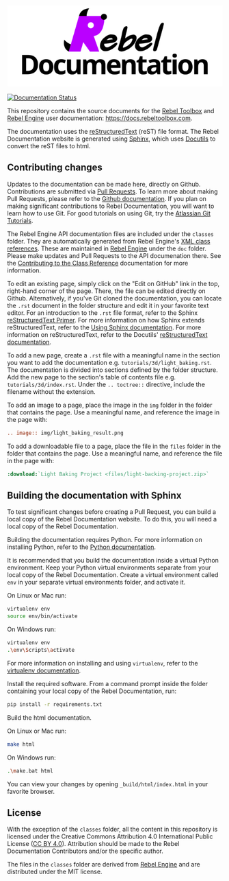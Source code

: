 <p align="center">
  <img src="rebel-documentation.png" alt="Rebel Documentation"/>
</p>

[![Documentation Status](https://readthedocs.org/projects/rebel-documentation/badge/?version=latest)](https://docs.rebeltoolbox.com/en/latest/?badge=latest)

This repository contains the source documents for the [Rebel Toolbox](https://rebeltoolbox.com) and [Rebel Engine](https://github.com/RebelToolbox/RebelEngine) user documentation: https://docs.rebeltoolbox.com.

The documentation uses the [reStructuredText](https://docutils.sourceforge.io/rst.html) (reST) file format.
The Rebel Documentation website is generated using [Sphinx](https://www.sphinx-doc.org/),
which uses [Docutils](https://docutils.sourceforge.io/) to convert the reST files to html.

## Contributing changes

Updates to the documentation can be made here, directly on Github.
Contributions are submitted via [Pull Requests](https://docs.github.com/en/pull-requests).
To learn more about making Pull Requests, please refer to the [Github documentation](https://docs.github.com/en/get-started/quickstart/contributing-to-projects).
If you plan on making significant contributions to Rebel Documentation,
you will want to learn how to use Git.
For good tutorials on using Git, try the [Atlassian Git Tutorials](https://www.atlassian.com/git/tutorials).

The Rebel Engine API documentation files are included under the `classes` folder.
They are automatically generated from Rebel Engine's [XML class references](https://github.com/RebelToolbox/RebelEngine/tree/main/doc/classes).
These are maintained in [Rebel Engine](https://github.com/RebelToolbox/RebelEngine) under the `doc` folder.
Please make updates and Pull Requests to the API documenation there.
See the [Contributing to the Class Reference](https://docs.rebeltoolbox.com/en/latest/contributing/updating_the_class_reference.html) documentation for more information.

To edit an existing page, simply click on the "Edit on GitHub" link in the top, right-hand corner of the page.
There, the file can be edited directly on Github.
Alternatively, if you've Git cloned the documentation, you can locate the `.rst` document in the folder structure and edit it in your favorite text editor.
For an introduction to the `.rst` file format, refer to the Sphinx [reStructuredText Primer](https://www.sphinx-doc.org/en/master/usage/restructuredtext/basics.html).
For more information on how Sphinx extends reStructuredText, refer to the [Using Sphinx documentation](https://www.sphinx-doc.org/en/master/usage/restructuredtext/index.html).
For more information on reStructuredText, refer to the Docutils' [reStructuredText documentation](https://docutils.sourceforge.io/rst.html).

To add a new page, create a `.rst` file with a meaningful name in the section you want to add the documentation e.g. `tutorials/3d/light_baking.rst`.
The documentation is divided into sections defined by the folder structure.
Add the new page to the section's table of contents file e.g. `tutorials/3d/index.rst`.
Under the `.. toctree::` directive, include the filename without the extension.

To add an image to a page, place the image in the `img` folder in the folder that contains the page.
Use a meaningful name, and reference the image in the page with:
```rst
.. image:: img/light_baking_result.png
```

To add a downloadable file to a page, place the file in the `files` folder in the folder that contains the page.
Use a meaningful name, and reference the file in the page with:
```rst
:download:`Light Baking Project <files/light-backing-project.zip>`
```

## Building the documentation with Sphinx

To test significant changes before creating a Pull Request, you can build a local copy of the Rebel Documentation website.
To do this, you will need a local copy of the Rebel Documentation.

Building the documentation requires Python.
For more information on installing Python, refer to the [Python documentation](https://www.python.org/downloads/). 

It is recommended that you build the documentation inside a virtual Python environment.
Keep your Python virtual environments separate from your local copy of the Rebel Documentation.
Create a virtual environment called `env` in your separate virtual environments folder,
and activate it.

On Linux or Mac run:
```sh
virtualenv env
source env/bin/activate
```
On Windows run:
```sh
virtualenv env
.\env\Scripts\activate
```
For more information on installing and using `virtualenv`, refer to the [virtualenv documentation](https://virtualenv.pypa.io/en/latest/index.html).

Install the required software.
From a command prompt inside the folder containing your local copy of the Rebel Documentation, run:
```sh
pip install -r requirements.txt
```

Build the html documentation.

On Linux or Mac run:
```sh
make html
```
On Windows run:
```sh
.\make.bat html
```

You can view your changes by opening `_build/html/index.html` in your favorite browser.

## License

With the exception of the `classes` folder, all the content in this repository is licensed under the Creative Commons Attribution 4.0 International Public License ([CC BY 4.0](https://creativecommons.org/licenses/by/4.0/)). Attribution should be made to the Rebel Documentation Contributors and/or the specific author.

The files in the `classes` folder are derived from [Rebel Engine](https://github.com/RebelToolbox/RebelEngine) and are distributed under the MIT license.
